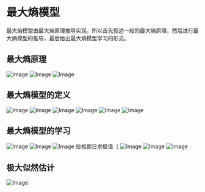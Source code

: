 # 最大熵模型
最大熵模型由最大熵原理推导实现。所以首先叙述一般的最大熵原理，然后进行最大熵模型的推导，最后给出最大熵模型学习的形式。

## 最大熵原理

![Image](https://github.com/user-attachments/assets/a25b0c60-bd77-4df8-b136-5c7fce515f2c)
![Image](https://github.com/user-attachments/assets/4b01aa33-de7a-46b3-a902-d7438746d603)
![Image](https://github.com/user-attachments/assets/15b55075-ba22-46ec-b0b8-c6e34d2eb034)

## 最大熵模型的定义

![Image](https://github.com/user-attachments/assets/789add4d-3eed-419b-bb4c-1d71fe187240)
![Image](https://github.com/user-attachments/assets/4b2f1080-d9c1-4a11-8119-f1d378faabaa)
![Image](https://github.com/user-attachments/assets/2d9bc69a-98af-47a9-b169-f2f01fa063bf)
![Image](https://github.com/user-attachments/assets/39d20031-2089-4f0f-aa44-2946228d31ae)
![Image](https://github.com/user-attachments/assets/a6021ac7-8679-4fd4-8e77-aba8cfb882a7)
![Image](https://github.com/user-attachments/assets/49287df6-129d-4123-b7b6-b0504f3563f0)

## 最大熵模型的学习

![Image](https://github.com/user-attachments/assets/3a1e9fc0-0634-4f97-b93c-c46fe984823e)
![Image](https://github.com/user-attachments/assets/caebca26-68ae-4b35-8250-769f05bd0225)
![Image](https://github.com/user-attachments/assets/94b20d8b-312d-4df0-b1ef-18c213b4dc94)
拉格朗日求极值（
![Image](https://github.com/user-attachments/assets/7b13e21e-143c-47f9-800f-3ad732c8f35f)
![Image](https://github.com/user-attachments/assets/e8e4bbe3-eb78-4590-9371-784aa20e65db)
![Image](https://github.com/user-attachments/assets/63b6ae91-5667-4bdd-83b6-6b820986bc78)

## 极大似然估计

![Image](https://github.com/user-attachments/assets/1fd2b427-1824-4771-bccf-cc48cc72b218)